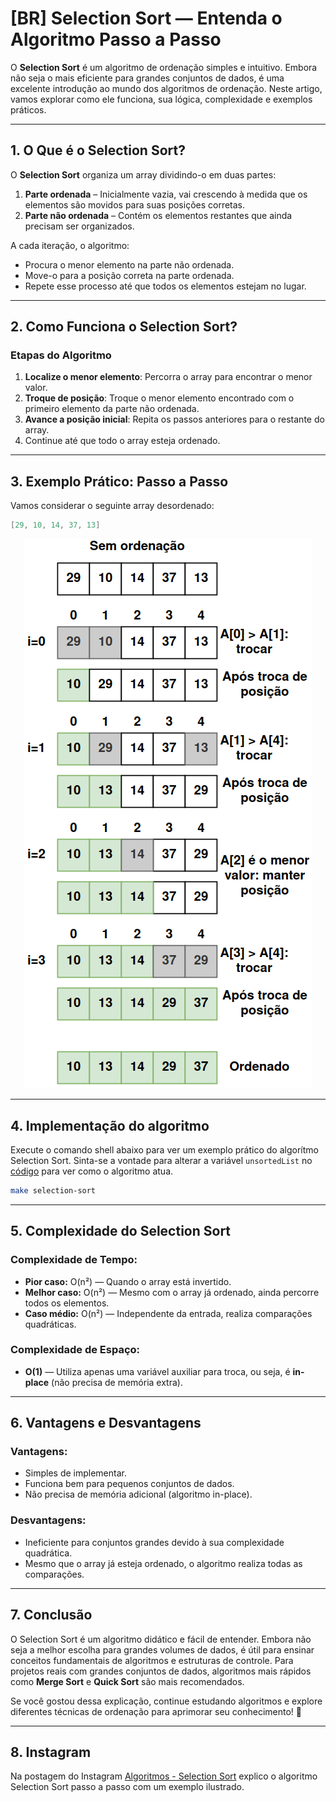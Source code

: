 # [BR] Selection Sort — Entenda o Algoritmo Passo a Passo

O **Selection Sort** é um algoritmo de ordenação simples e intuitivo. Embora não seja o mais eficiente para grandes conjuntos de dados, é uma excelente introdução ao mundo dos algoritmos de ordenação. Neste artigo, vamos explorar como ele funciona, sua lógica, complexidade e exemplos práticos.

---

## 1. O Que é o Selection Sort?

O **Selection Sort** organiza um array dividindo-o em duas partes:

1. **Parte ordenada** – Inicialmente vazia, vai crescendo à medida que os elementos são movidos para suas posições corretas.
2. **Parte não ordenada** – Contém os elementos restantes que ainda precisam ser organizados.

A cada iteração, o algoritmo:

- Procura o menor elemento na parte não ordenada.
- Move-o para a posição correta na parte ordenada.
- Repete esse processo até que todos os elementos estejam no lugar.

---

## 2. Como Funciona o Selection Sort?

### Etapas do Algoritmo

1. **Localize o menor elemento**: Percorra o array para encontrar o menor valor.
2. **Troque de posição**: Troque o menor elemento encontrado com o primeiro elemento da parte não ordenada.
3. **Avance a posição inicial**: Repita os passos anteriores para o restante do array.
4. Continue até que todo o array esteja ordenado.

---

## 3. Exemplo Prático: Passo a Passo

Vamos considerar o seguinte array desordenado:

``` go
[29, 10, 14, 37, 13]
```

<p align="center">
  <img src="selection_sort_br.png" alt="exemplo selection sort">
</p>

---

## 4. Implementação do algoritmo

Execute o comando shell abaixo para ver um exemplo prático do algorítmo Selection Sort. Sinta-se a vontade para alterar a variável `unsortedList` no [código](main.go) para ver como o algoritmo atua.

```sh
make selection-sort
```

---

## 5. Complexidade do Selection Sort

### **Complexidade de Tempo:**

- **Pior caso:** O(n²) — Quando o array está invertido.
- **Melhor caso:** O(n²) — Mesmo com o array já ordenado, ainda percorre todos os elementos.
- **Caso médio:** O(n²) — Independente da entrada, realiza comparações quadráticas.

### **Complexidade de Espaço:**

- **O(1)** — Utiliza apenas uma variável auxiliar para troca, ou seja, é **in-place** (não precisa de memória extra).

---

## 6. Vantagens e Desvantagens

### **Vantagens:**

- Simples de implementar.
- Funciona bem para pequenos conjuntos de dados.
- Não precisa de memória adicional (algoritmo in-place).

### **Desvantagens:**

- Ineficiente para conjuntos grandes devido à sua complexidade quadrática.
- Mesmo que o array já esteja ordenado, o algoritmo realiza todas as comparações.

---

## 7. Conclusão

O Selection Sort é um algoritmo didático e fácil de entender. Embora não seja a melhor escolha para grandes volumes de dados, é útil para ensinar conceitos fundamentais de algoritmos e estruturas de controle. Para projetos reais com grandes conjuntos de dados, algoritmos mais rápidos como **Merge Sort** e **Quick Sort** são mais recomendados.

Se você gostou dessa explicação, continue estudando algoritmos e explore diferentes técnicas de ordenação para aprimorar seu conhecimento! 🚀

---

## 8. Instagram

Na postagem do Instagram [Algoritmos - Selection Sort](https://www.instagram.com/p/DDw6DF1O9yP/?img_index=1) explico o algoritmo Selection Sort passo a passo com um exemplo ilustrado.
